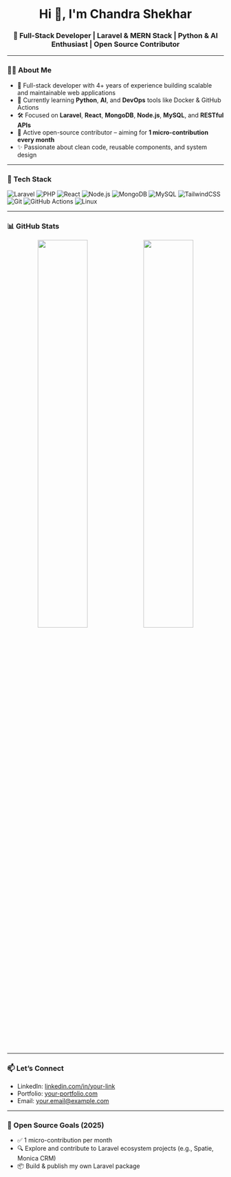 <h1 align="center">Hi 👋, I'm Chandra Shekhar</h1>
<h3 align="center">🚀 Full-Stack Developer | Laravel & MERN Stack | Python & AI Enthusiast | Open Source Contributor</h3>

---

### 🧑‍💻 About Me

- 💼 Full-stack developer with 4+ years of experience building scalable and maintainable web applications
- 🌱 Currently learning **Python**, **AI**, and **DevOps** tools like Docker & GitHub Actions
- 🛠️ Focused on **Laravel**, **React**, **MongoDB**, **Node.js**, **MySQL**, and **RESTful APIs**
- 🧠 Active open-source contributor – aiming for **1 micro-contribution every month**
- ✨ Passionate about clean code, reusable components, and system design

---

### 🔧 Tech Stack

![Laravel](https://img.shields.io/badge/Laravel-FC3A00?style=for-the-badge&logo=laravel&logoColor=white)
![PHP](https://img.shields.io/badge/PHP-777BB4?style=for-the-badge&logo=php&logoColor=white)
![React](https://img.shields.io/badge/React-20232A?style=for-the-badge&logo=react&logoColor=61DAFB)
![Node.js](https://img.shields.io/badge/Node.js-339933?style=for-the-badge&logo=node.js&logoColor=white)
![MongoDB](https://img.shields.io/badge/MongoDB-4DB33D?style=for-the-badge&logo=mongodb&logoColor=white)
![MySQL](https://img.shields.io/badge/MySQL-005C84?style=for-the-badge&logo=mysql&logoColor=white)
![TailwindCSS](https://img.shields.io/badge/TailwindCSS-38B2AC?style=for-the-badge&logo=tailwind-css&logoColor=white)
![Git](https://img.shields.io/badge/Git-F05032?style=for-the-badge&logo=git&logoColor=white)
![GitHub Actions](https://img.shields.io/badge/GitHub_Actions-2088FF?style=for-the-badge&logo=github-actions&logoColor=white)
![Linux](https://img.shields.io/badge/Linux-FCC624?style=for-the-badge&logo=linux&logoColor=black)

---

### 📊 GitHub Stats

<p align="center">
  <img src="https://github-readme-stats.vercel.app/api?username=Chandrashekhar9&show_icons=true&theme=radical" width="48%" />
  <img src="https://github-readme-streak-stats.herokuapp.com/?user=Chandrashekhar9&theme=radical" width="48%" />
</p>

---

### 📫 Let’s Connect

- LinkedIn: [linkedin.com/in/your-link](https://linkedin.com/in/your-link)
- Portfolio: [your-portfolio.com](https://your-portfolio.com)
- Email: your.email@example.com

---

### 🧱 Open Source Goals (2025)

- ✅ 1 micro-contribution per month
- 🔍 Explore and contribute to Laravel ecosystem projects (e.g., Spatie, Monica CRM)
- 📦 Build & publish my own Laravel package

